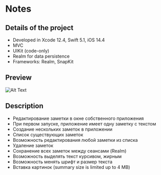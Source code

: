# Notes

## Details of the project
* Developed in Xcode 12.4, Swift 5.1, iOS 14.4
* MVC
* UIKit (code-only)
* Realm for data persistence
* Frameworks: Realm, SnapKit

## Preview
![Alt Text](https://github.com/notzie/Notes/blob/main/Screenshots/giphy.gif)

## Description
- Редактирование заметки в окне собственного приложения
- При первом запуске, приложение имеет одну заметку с текстом
- Создание нескольких заметок в приложении
- Список существующих заметок
- Возможность редактирования любой заметки из списка
- Удаление заметок
- Сохранение всех заметок между сеансами (Realm)
- Возможность выделять текст курсивом, жирным 
- Возможность менять шрифт и размер текста
- Вставка картинок (summary size is limited up to 4 MB)

